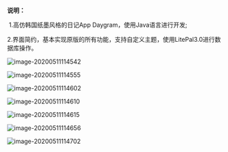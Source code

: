 ​																					

**说明：**

​	1.高仿韩国纸墨风格的日记App Daygram，使用Java语言进行开发;

​	2.界面简约，基本实现原版的所有功能，支持自定义主题，使用LitePal3.0进行数据库操作。

![image-20200511114542](README.assets/image-20200511114542.jpg)

 

![image-20200511114555](README.assets/image-20200511114555.jpg)



![image-20200511114602](README.assets/image-20200511114602.jpg)



![image-20200511114610](README.assets/image-20200511114610.jpg)



![image-20200511114615](README.assets/image-20200511114615.jpg)



![image-20200511114656](README.assets/image-20200511114656.jpg)



![image-20200511114702](README.assets/image-20200511114702.jpg)
